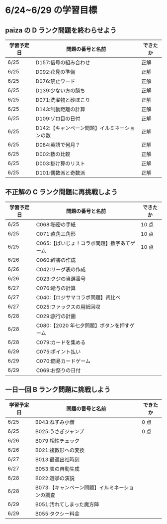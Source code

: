 # 6/24~6/29 の学習目標

## paiza の D ランク問題を終わらせよう

| 学習予定日 | 問題の番号と名前                              | できたか |
| ---------- | --------------------------------------------- | -------- |
| 6/25       | D157:信号の組み合わせ                         | 正解     |
| 6/25       | D092:花見の準備                               | 正解     |
| 6/25       | D076:禁止ワード                               | 正解     |
| 6/25       | D139:少ない方の勝ち                           | 正解     |
| 6/25       | D071:洗濯物と砂ぼこり                         | 正解     |
| 6/25       | D143:制動距離の計算                           | 正解     |
| 6/25       | D109:ゾロ目の日付                             | 正解     |
| 6/25       | D142:【キャンペーン問題】イルミネーションの数 | 正解     |
| 6/25       | D084:英語で何月？                             | 正解     |
| 6/25       | D002:数の比較                                 | 正解     |
| 6/25       | D003:掛け算のリスト                           | 正解     |
| 6/25       | D101:偶数派と奇数派                           | 正解     |

## 不正解の C ランク問題に再挑戦しよう

| 学習予定日 | 問題の番号と名前                            | できたか |
| ---------- | ------------------------------------------- | -------- |
| 6/25       | C068:秘密の手紙                             | 10 点    |
| 6/25       | C071:直角三角形                             | 10 点    |
| 6/25       | C065:【ぱいじょ！コラボ問題】数字あてゲーム | 10 点    |
| 6/26       | C060:辞書の作成                             |          |
| 6/26       | C042:リーグ表の作成                         |          |
| 6/26       | C023:クジの当選番号                         |          |
| 6/27       | C076:給与の計算                             |          |
| 6/27       | C040:【ロジサマコラボ問題】背比べ           |          |
| 6/27       | C025:ファックスの用紙回収                   |          |
| 6/28       | C029:旅行の計画                             |          |
| 6/28       | C080:【2020 年七夕問題】ボタンを押すゲーム  |          |
| 6/28       | C079:カードを集める                         |          |
| 6/29       | C075:ポイント払い                           |          |
| 6/29       | C070:簡易カードゲーム                       |          |
| 6/29       | C069:お祭りの日付                           |          |

## 一日一回 B ランク問題に挑戦しよう

| 学習予定日 | 問題の番号と名前                                | できたか |
| ---------- | ----------------------------------------------- | -------- |
| 6/25       | B043:ねずみ小僧                                 | 0 点     |
| 6/25       | B025:うさぎジャンプ                             | 0 点     |
| 6/26       | B079:相性チェック                               |          |
| 6/26       | B021:複数形への変換                             |          |
| 6/27       | B013:最遅出社時刻                               |          |
| 6/27       | B053:表の自動生成                               |          |
| 6/28       | B022:選挙の演説                                 |          |
| 6/28       | B073:【キャンペーン問題】イルミネーションの調査 |          |
| 6/29       | B051:汚れてしまった魔方陣                       |          |
| 6/29       | B055:タクシー料金                               |          |
